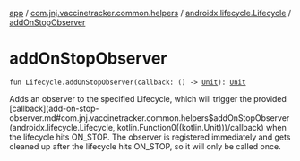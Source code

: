 [app](../../index.md) / [com.jnj.vaccinetracker.common.helpers](../index.md) / [androidx.lifecycle.Lifecycle](index.md) / [addOnStopObserver](./add-on-stop-observer.md)

# addOnStopObserver

`fun Lifecycle.addOnStopObserver(callback: () -> `[`Unit`](https://kotlinlang.org/api/latest/jvm/stdlib/kotlin/-unit/index.html)`): `[`Unit`](https://kotlinlang.org/api/latest/jvm/stdlib/kotlin/-unit/index.html)

Adds an observer to the specified Lifecycle, which will trigger the provided [callback](add-on-stop-observer.md#com.jnj.vaccinetracker.common.helpers$addOnStopObserver(androidx.lifecycle.Lifecycle, kotlin.Function0((kotlin.Unit)))/callback) when the lifecycle hits ON_STOP.
The observer is registered immediately and gets cleaned up after the lifecycle hits ON_STOP, so it will only be called once.

